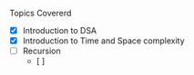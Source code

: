 Topics Covererd
- [x] Introduction to DSA
- [x] Introduction to Time and Space complexity
- [ ] Recursion
  - [ ] 